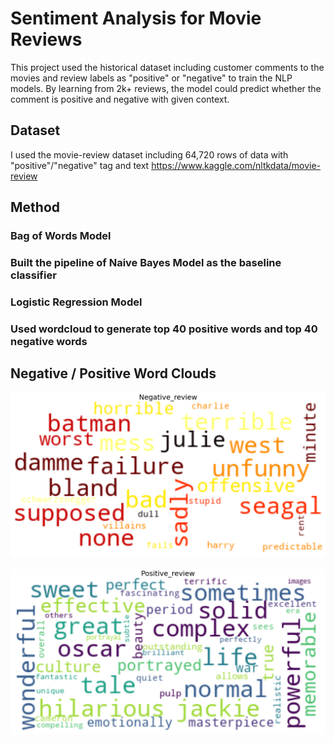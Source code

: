 # Sentiment Analysis for Movie Reviews
This project used the historical dataset including customer comments to the movies and review labels as "positive" or "negative" to train the NLP models. By learning from 2k+ reviews, the model could predict whether the comment is positive and negative with given context. 

## Dataset
I used the movie-review dataset including 64,720 rows of data with "positive"/"negative" tag and text
 https://www.kaggle.com/nltkdata/movie-review
 
## Method
### Bag of Words Model
### Built the pipeline of Naive Bayes Model as the baseline classifier
### Logistic Regression Model 
### Used wordcloud to generate top 40 positive words and top 40 negative words

## Negative / Positive Word Clouds
![](https://github.com/Luga0319/sensitive_analysis_nlp/blob/main/negative_word.png "Negative Word Cloud")

![](https://github.com/Luga0319/sensitive_analysis_nlp/blob/main/positive_comment.png "Positive Word Cloud")

